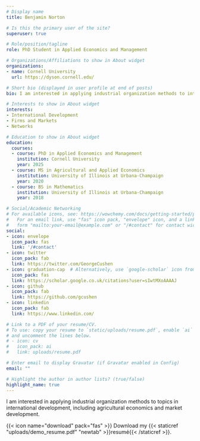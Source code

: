 ```yaml
---
# Display name
title: Benjamin Norton

# Is this the primary user of the site?
superuser: true

# Role/position/tagline
role: PhD Student in Applied Economics and Management

# Organizations/Affiliations to show in About widget
organizations:
- name: Cornell University
  url: https://dyson.cornell.edu/

# Short bio (displayed in user profile at end of posts)
bio: I am interested in applying industrial organization methods to international development.

# Interests to show in About widget
interests:
- International Development
- Firms and Markets
- Networks

# Education to show in About widget
education:
  courses:
  - course: PhD in Applied Economics and Management
    institution: Cornell University
    year: 2025
  - course: MS in Agricultural and Applied Economics
    institution: University of Illinois at Urbana-Champaign
    year: 2020
  - course: BS in Mathematics
    institution: University of Illinois at Urbana-Champaign
    year: 2018

# Social/Academic Networking
# For available icons, see: https://wowchemy.com/docs/getting-started/page-builder/#icons
#   For an email link, use "fas" icon pack, "envelope" icon, and a link in the
#   form "mailto:your-email@example.com" or "/#contact" for contact widget.
social:
- icon: envelope
  icon_pack: fas
  link: '/#contact'
- icon: twitter
  icon_pack: fab
  link: https://twitter.com/GeorgeCushen
- icon: graduation-cap  # Alternatively, use `google-scholar` icon from `ai` icon pack
  icon_pack: fas
  link: https://scholar.google.co.uk/citations?user=sIwtMXoAAAAJ
- icon: github
  icon_pack: fab
  link: https://github.com/gcushen
- icon: linkedin
  icon_pack: fab
  link: https://www.linkedin.com/

# Link to a PDF of your resume/CV.
# To use: copy your resume to `static/uploads/resume.pdf`, enable `ai` icons in `params.toml`, 
# and uncomment the lines below.
# - icon: cv
#   icon_pack: ai
#   link: uploads/resume.pdf

# Enter email to display Gravatar (if Gravatar enabled in Config)
email: ""

# Highlight the author in author lists? (true/false)
highlight_name: true
---
```


I am interested in applying industrial organization methods to topics in international development, including agricultural economics and market development.

{{< icon name="download" pack="fas" >}} Download my {{< staticref "uploads/demo_resume.pdf" "newtab" >}}resumé{{< /staticref >}}.
